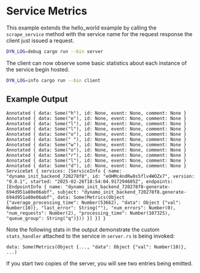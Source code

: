 # Service Metrics

This example extends the hello_world example by calling the `scrape_service` method
with the service name for the request response the client just issued a request.

```bash
DYN_LOG=debug cargo run --bin server
```

The client can now observe some basic statistics about each instance of the service
begin hosted.

```bash
DYN_LOG=info cargo run --bin client
```

## Example Output
```
Annotated { data: Some("h"), id: None, event: None, comment: None }
Annotated { data: Some("e"), id: None, event: None, comment: None }
Annotated { data: Some("l"), id: None, event: None, comment: None }
Annotated { data: Some("l"), id: None, event: None, comment: None }
Annotated { data: Some("o"), id: None, event: None, comment: None }
Annotated { data: Some(" "), id: None, event: None, comment: None }
Annotated { data: Some("w"), id: None, event: None, comment: None }
Annotated { data: Some("o"), id: None, event: None, comment: None }
Annotated { data: Some("r"), id: None, event: None, comment: None }
Annotated { data: Some("l"), id: None, event: None, comment: None }
Annotated { data: Some("d"), id: None, event: None, comment: None }
ServiceSet { services: [ServiceInfo { name: "dynamo_init_backend_720278f8", id: "eOHMc4ndRw8s5flv4WOZx7", version: "0.0.1", started: "2025-02-26T18:54:04.917294605Z", endpoints: [EndpointInfo { name: "dynamo_init_backend_720278f8-generate-694d951a80e06abf", subject: "dynamo_init_backend_720278f8.generate-694d951a80e06abf", data: Some(Metrics(Object {"average_processing_time": Number(53662), "data": Object {"val": Number(10)}, "last_error": String(""), "num_errors": Number(0), "num_requests": Number(2), "processing_time": Number(107325), "queue_group": String("q")})) }] }] }
```

Note the following stats in the output demonstrate the custom
`stats_handler` attached to the service in `server.rs` is being invoked:
```
data: Some(Metrics(Object {..., "data": Object {"val": Number(10)}, ...)
```

If you start two copies of the server, you will see two entries being emitted.
